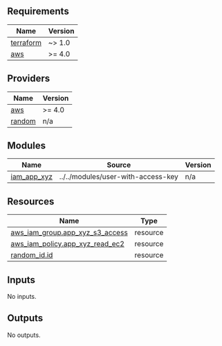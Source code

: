 <!-- BEGIN_TF_DOCS -->
## Requirements

| Name | Version |
|------|---------|
| <a name="requirement_terraform"></a> [terraform](#requirement\_terraform) | ~> 1.0 |
| <a name="requirement_aws"></a> [aws](#requirement\_aws) | >= 4.0 |

## Providers

| Name | Version |
|------|---------|
| <a name="provider_aws"></a> [aws](#provider\_aws) | >= 4.0 |
| <a name="provider_random"></a> [random](#provider\_random) | n/a |

## Modules

| Name | Source | Version |
|------|--------|---------|
| <a name="module_iam_app_xyz"></a> [iam\_app\_xyz](#module\_iam\_app\_xyz) | ../../modules/user-with-access-key | n/a |

## Resources

| Name | Type |
|------|------|
| [aws_iam_group.app_xyz_s3_access](https://registry.terraform.io/providers/hashicorp/aws/latest/docs/resources/iam_group) | resource |
| [aws_iam_policy.app_xyz_read_ec2](https://registry.terraform.io/providers/hashicorp/aws/latest/docs/resources/iam_policy) | resource |
| [random_id.id](https://registry.terraform.io/providers/hashicorp/random/latest/docs/resources/id) | resource |

## Inputs

No inputs.

## Outputs

No outputs.
<!-- END_TF_DOCS -->